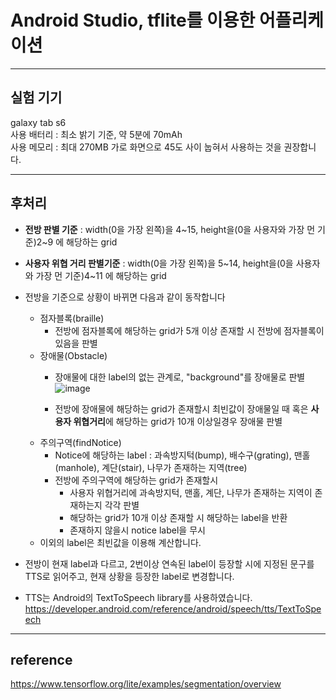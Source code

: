 # Android Studio, tflite를 이용한 어플리케이션
***

## 실험 기기
galaxy tab s6<br>
사용 배터리 : 최소 밝기 기준, 약 5분에 70mAh<br>
사용 메모리 : 최대 270MB
가로 화면으로 45도 사이 눕혀서 사용하는 것을 권장합니다.
***

## 후처리
- **전방 판별 기준** : width(0을 가장 왼쪽)을 4\~15, height을(0을 사용자와 가장 먼 기준)2\~9 에 해당하는 grid


- **사용자 위협 거리 판별기준** : width(0을 가장 왼쪽)을 5\~14, height을(0을 사용자와 가장 먼 기준)4\~11 에 해당하는 grid


- 전방을 기준으로 상황이 바뀌면 다음과 같이 동작합니다
  - 점자블록(braille)
    -  전방에 점자블록에 해당하는 grid가 5개 이상 존재할 시 전방에 점자블록이 있음을 판별
  - 장애물(Obstacle)
    - 장애물에 대한 label의 없는 관계로, "background"를 장애물로 판별
    ![image](https://user-images.githubusercontent.com/71861842/147430047-98ec6f62-298f-4dea-be1b-c6125486065e.png)

    - 전방에 장애물에 해당하는 grid가 존재할시 최빈값이 장애물일 때 혹은 **사용자 위협거리**에 해당하는 grid가 10개 이상일경우 장애물 판별
  - 주의구역(findNotice)
    - Notice에 해당하는 label : 과속방지턱(bump), 배수구(grating), 맨홀(manhole), 계단(stair), 나무가 존재하는 지역(tree)
    - 전방에 주의구역에 해당하는 grid가 존재할시 
      - 사용자 위협거리에 과속방지턱, 맨홀, 계단, 나무가 존재하는 지역이 존재하는지 각각 판별
      - 해당하는 grid가 10개 이상 존재할 시 해당하는 label을 반환
      - 존재하지 않을시 notice label을 무시
  - 이외의 label은 최빈값을 이용해 계산합니다.


- 전방이 현재 label과 다르고, 2번이상 연속된 label이 등장할 시에 지정된 문구를 TTS로 읽어주고, 현재 상황을 등장한 label로 변경합니다.
- TTS는 Android의 TextToSpeech library를 사용하였습니다. https://developer.android.com/reference/android/speech/tts/TextToSpeech
***

## reference
https://www.tensorflow.org/lite/examples/segmentation/overview
